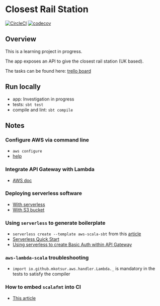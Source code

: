# Closest Rail Station

[![CircleCI](https://circleci.com/gh/hervit0/closest-rail-station.svg?style=svg)](https://circleci.com/gh/hervit0/closest-rail-station)
[![codecov](https://codecov.io/gh/hervit0/closest-rail-station/branch/master/graph/badge.svg)](https://codecov.io/gh/hervit0/closest-rail-station)


## Overview

This is a learning project in progress.

The app exposes an API to give the closest rail station (UK based).

The tasks can be found here: [trello board](https://trello.com/b/KLKXcGcC)

## Run locally

- app: Investigation in progress
- tests: `sbt test`
- compile and lint: `sbt compile`

## Notes

### Configure AWS via command line

- `aws configure`
- [help](https://docs.aws.amazon.com/cli/latest/userguide/cli-chap-configure.html)

### Integrate API Gateway with Lambda

- [AWS doc](https://docs.aws.amazon.com/lambda/latest/dg/with-on-demand-https-example.html)

### Deploying serverless software

- [With serverless](https://read.acloud.guru/continuous-deployment-with-serverless-and-circleci-772f990820ee)
- [With S3 bucket](https://vmokshagroup.com/blog/automating-deployment-of-aws-lambda/)

### Using `serverless` to generate boilerplate

- `serverless create --template aws-scala-sbt` from this [article](https://medium.com/@mkotsur/this-is-why-you-should-consider-using-aws-lambda-scala-6b3ea841f8b0)
- [Serverless Quick Start](https://serverless.com/framework/docs/providers/aws/guide/quick-start/)
- [Using serverless to create Basic Auth within API Gateway](https://medium.com/@Da_vidgf/http-basic-auth-with-api-gateway-and-serverless-5ae14ad0a270)

### `aws-lambda-scala` troubleshooting

- `import io.github.mkotsur.aws.handler.Lambda._` is mandatory in the tests to satisfy the compiler

### How to embed `scalafmt` into CI

- [This article](https://medium.com/zyseme-technology/code-formatting-scalafmt-and-the-git-pre-commit-hook-3de71d099514)
